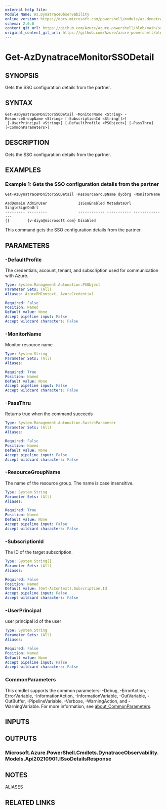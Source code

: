 ```yaml
---
external help file: 
Module Name: Az.DynatraceObservability
online version: https://docs.microsoft.com/powershell/module/az.dynatraceobservability/get-azdynatracemonitorssodetail
schema: 2.0.0
content_git_url: https://github.com/Azure/azure-powershell/blob/main/src/DynatraceObservability/help/Get-AzDynatraceMonitorSSODetail.md
original_content_git_url: https://github.com/Azure/azure-powershell/blob/main/src/DynatraceObservability/help/Get-AzDynatraceMonitorSSODetail.md
---
```


# Get-AzDynatraceMonitorSSODetail

## SYNOPSIS
Gets the SSO configuration details from the partner.

## SYNTAX

```
Get-AzDynatraceMonitorSSODetail -MonitorName <String> -ResourceGroupName <String> [-SubscriptionId <String[]>]
 [-UserPrincipal <String>] [-DefaultProfile <PSObject>] [-PassThru] [<CommonParameters>]
```

## DESCRIPTION
Gets the SSO configuration details from the partner.

## EXAMPLES

### Example 1: Gets the SSO configuration details from the partner
```powershell
Get-AzDynatraceMonitorSSODetail -ResourceGroupName dyobrg -MonitorName dyob-pwsh01 -UserPrincipal "user@microsoft.com"
```

```output
AadDomain AdminUser              IsSsoEnabled MetadataUrl SingleSignOnUrl
--------- ---------              ------------ ----------- ---------------
{}        {v-diya@microsoft.com} Disabled
```

This command gets the SSO configuration details from the partner.

## PARAMETERS

### -DefaultProfile
The credentials, account, tenant, and subscription used for communication with Azure.

```yaml
Type: System.Management.Automation.PSObject
Parameter Sets: (All)
Aliases: AzureRMContext, AzureCredential

Required: False
Position: Named
Default value: None
Accept pipeline input: False
Accept wildcard characters: False
```

### -MonitorName
Monitor resource name

```yaml
Type: System.String
Parameter Sets: (All)
Aliases:

Required: True
Position: Named
Default value: None
Accept pipeline input: False
Accept wildcard characters: False
```

### -PassThru
Returns true when the command succeeds

```yaml
Type: System.Management.Automation.SwitchParameter
Parameter Sets: (All)
Aliases:

Required: False
Position: Named
Default value: None
Accept pipeline input: False
Accept wildcard characters: False
```

### -ResourceGroupName
The name of the resource group.
The name is case insensitive.

```yaml
Type: System.String
Parameter Sets: (All)
Aliases:

Required: True
Position: Named
Default value: None
Accept pipeline input: False
Accept wildcard characters: False
```

### -SubscriptionId
The ID of the target subscription.

```yaml
Type: System.String[]
Parameter Sets: (All)
Aliases:

Required: False
Position: Named
Default value: (Get-AzContext).Subscription.Id
Accept pipeline input: False
Accept wildcard characters: False
```

### -UserPrincipal
user principal id of the user

```yaml
Type: System.String
Parameter Sets: (All)
Aliases:

Required: False
Position: Named
Default value: None
Accept pipeline input: False
Accept wildcard characters: False
```

### CommonParameters
This cmdlet supports the common parameters: -Debug, -ErrorAction, -ErrorVariable, -InformationAction, -InformationVariable, -OutVariable, -OutBuffer, -PipelineVariable, -Verbose, -WarningAction, and -WarningVariable. For more information, see [about_CommonParameters](http://go.microsoft.com/fwlink/?LinkID=113216).

## INPUTS

## OUTPUTS

### Microsoft.Azure.PowerShell.Cmdlets.DynatraceObservability.Models.Api20210901.ISsoDetailsResponse

## NOTES

ALIASES

## RELATED LINKS

